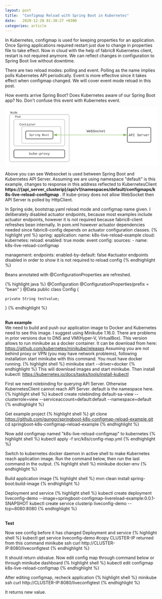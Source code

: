 ```yaml
---
layout: post
title:  "Configmap Reload with Spring Boot in Kubernetes"
date:   2020-12-28 01:38:27 +0300
categories: article
---
```

In Kubernetes, configmap is used for keeping properties for an application. Once Spring applications required restart just due to change in properties file to take effect.
Now in cloud with the help of fabric8 Kubernetes client, restart is not required anymore. We can reflect changes in configuration to Spring Boot live without downtime.

There are two reload modes: polling and event. Polling as the name implies polls Kubernetes API periodically. Event is more effective since it takes effect when configmap changed. 
We will cover event mode reload in this post.


How events arrive Spring Boot? Does Kubernetes aware of our Spring Boot app? No. Don't confuse this event with Kubernetes event.

![configmap-diagram](/assets/configmap-diagram.png)
<br/>
 
Above you can see Websocket is used between Spring Boot and Kubernetes API Server. Assuming we are using namespace "default" is this example, changes to response in this address reflected to KubernetesClient <b>https://{api_server_clusterip}/api/v1/namespaces/default/configmaps/k8s-live-reload-configmap</b> . 
If kube-proxy does not allow WebSocket then API Server is polled by HttpClient.

In Spring side, bootstrap.yaml reload mode and configmap name given. I deliberately disabled actuator endpoints, because most examples include actuator endpoints, however it is not required because fabric8-client refreshes bean internally.
In pom.xml however actuator dependencies needed since fabric8-config depends on actuator configuration classes.
{% highlight yml %}
spring:
  application:
    name: k8s-live-reload-example
  cloud:
    kubernetes:
      reload:
        enabled: true
        mode: event
      config:
        sources:
          - name: k8s-live-reload-configmap
          
management:
  endpoints:
    enabled-by-default: false #actuator endpoints disabled in order to show it is not required to reload config
{% endhighlight %}

Beans annotated with @ConfigurationProperties are refreshed.

{% highlight java %}
@Configuration
@ConfigurationProperties(prefix = "bean" )
@Data
public class Config {

    private String testvalue;
    
}
{% endhighlight %}

 
<br><b>Run example</b><br>
We need to build and push our application image to Docker and Kubernetes need to see this image. I suggest using Minikube 1.16.0. There are problems in prior versions due to DNS and VM(Hyper-V, VirtualBox). This version allows to run minikube as a docker container.
It can be download from here: <a class="text-accent" href="https://github.com/kubernetes/minikube/releases" >https://github.com/kubernetes/minikube/releases</a> Assuming you are not behind proxy or VPN (you may have network problems), following installation start minikube with this command.
You must have docker running.
{% highlight shell %}
minikube start --driver=docker
{% endhighlight %}
This will download images and start minikube. Then install kubectl: <a class="text-accent" href="https://kubernetes.io/docs/tasks/tools/install-kubectl" >https://kubernetes.io/docs/tasks/tools/install-kubectl</a>

First we need rolebinding for querying API Server. Otherwise KubernetesClient cannot reach API Server. default is the namespace here.
{% highlight shell %}
kubectl create rolebinding default-sa-view --clusterrole=view --serviceaccount=default:default --namespace=default
{% endhighlight %}

Get example project
{% highlight shell %}
git clone https://github.com/gungor/springboot-k8s-configmap-reload-example.git
cd springboot-k8s-configmap-reload-example
{% endhighlight %}

Now add configmap named "k8s-live-reload-configmap" to kubernetes
{% highlight shell %}
kubectl apply -f src/k8s/config-map.yml
{% endhighlight %}

Switch to kubernetes docker daemon in active shell to make Kubernetes reach application image. Run the command below, then run the last command in the output.
{% highlight shell %}
minikube docker-env
{% endhighlight %}

Build application image
{% highlight shell %}
mvn clean install spring-boot:build-image
{% endhighlight %}

Deployment and service
{% highlight shell %}
kubectl create deployment liveconfig-demo --image=springboot-configmap-livereload-example:0.0.1-SNAPSHOT
kubectl create service clusterip liveconfig-demo --tcp=8080:8080
{% endhighlight %}

<br><b>Test</b><br>

Now see config before it has changed
Deployment and service
{% highlight shell %}
kubectl get service liveconfig-demo #copy CLUSTER-IP returned from this command
minikube ssh
curl http://CLUSTER-IP:8080/liveconfigtest
{% endhighlight %}

It should return oldvalue. Now edit config map through command below or through minikube dashboard
{% highlight shell %}
kubectl edit configmap k8s-live-reload-configmap
{% endhighlight %}

After editing configmap, recheck application
{% highlight shell %}
minikube ssh
curl http://CLUSTER-IP:8080/liveconfigtest
{% endhighlight %}

It returns new value. 





